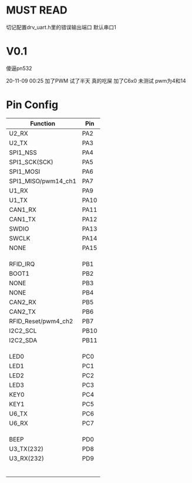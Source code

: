 MUST READ
==========
切记配置drv_uart.h里的错误输出端口 默认串口1











V0.1
====
傻逼pn532












20-11-09 00:25
加了PWM 试了半天 真的吃屎 加了C6x0 未测试
pwm为4和14



Pin Config
==========




|Function|Pin|
|---|----|
|U2_RX|PA2|
|U2_TX|PA3|
|SPI1_NSS|PA4|
|SPI1_SCK(SCK)|PA5|
|SPI1_MOSI|PA6|
|SPI1_MISO/pwm14_ch1|PA7|
|U1_RX|PA9|
|U1_TX|PA10|
|CAN1_RX|PA11|
|CAN1_TX|PA12|
|SWDIO|PA13|
|SWCLK|PA14|
|NONE|PA15|
|||
|||
|||
|RFID_IRQ|PB1|
|BOOT1|PB2|
|NONE|PB3|
|NONE|PB4|
|CAN2_RX|PB5|
|CAN2_TX|PB6|
|RFID_Reset/pwm4_ch2|PB7|
|I2C2_SCL|PB10|
|I2C2_SDA|PB11|
|||
|||
|||
|LED0|PC0|
|LED1|PC1|
|LED2|PC2|
|LED3|PC3|
|KEY0|PC4|
|KEY1|PC5|
|U6_TX|PC6|
|U6_RX|PC7|
|||
|||
|||
|BEEP|PD0|
|U3_TX(232)|PD8|
|U3_RX(232)|PD9|
|||
|||
|||
|||
|||
|||
